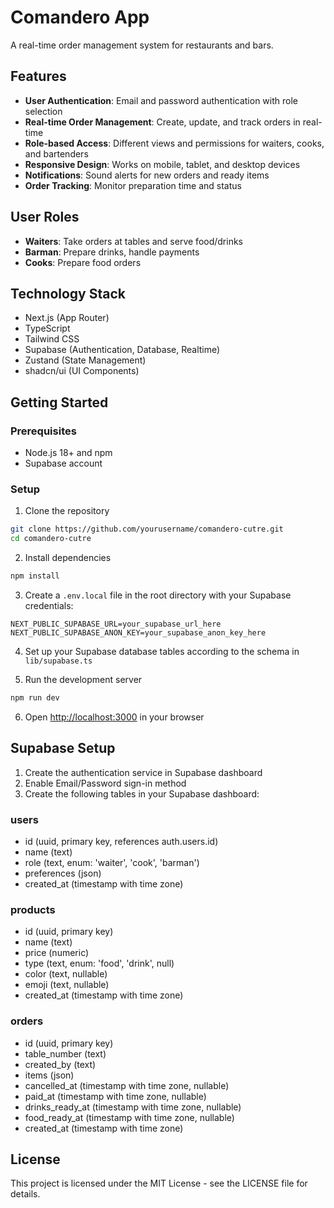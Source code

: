 # Comandero App

A real-time order management system for restaurants and bars.

## Features

- **User Authentication**: Email and password authentication with role selection
- **Real-time Order Management**: Create, update, and track orders in real-time
- **Role-based Access**: Different views and permissions for waiters, cooks, and bartenders
- **Responsive Design**: Works on mobile, tablet, and desktop devices
- **Notifications**: Sound alerts for new orders and ready items
- **Order Tracking**: Monitor preparation time and status

## User Roles

- **Waiters**: Take orders at tables and serve food/drinks
- **Barman**: Prepare drinks, handle payments
- **Cooks**: Prepare food orders

## Technology Stack

- Next.js (App Router)
- TypeScript
- Tailwind CSS
- Supabase (Authentication, Database, Realtime)
- Zustand (State Management)
- shadcn/ui (UI Components)

## Getting Started

### Prerequisites

- Node.js 18+ and npm
- Supabase account

### Setup

1. Clone the repository

```bash
git clone https://github.com/yourusername/comandero-cutre.git
cd comandero-cutre
```

2. Install dependencies

```bash
npm install
```

3. Create a `.env.local` file in the root directory with your Supabase credentials:

```
NEXT_PUBLIC_SUPABASE_URL=your_supabase_url_here
NEXT_PUBLIC_SUPABASE_ANON_KEY=your_supabase_anon_key_here
```

4. Set up your Supabase database tables according to the schema in `lib/supabase.ts`

5. Run the development server

```bash
npm run dev
```

6. Open [http://localhost:3000](http://localhost:3000) in your browser

## Supabase Setup

1. Create the authentication service in Supabase dashboard
2. Enable Email/Password sign-in method
3. Create the following tables in your Supabase dashboard:

### users

- id (uuid, primary key, references auth.users.id)
- name (text)
- role (text, enum: 'waiter', 'cook', 'barman')
- preferences (json)
- created_at (timestamp with time zone)

### products

- id (uuid, primary key)
- name (text)
- price (numeric)
- type (text, enum: 'food', 'drink', null)
- color (text, nullable)
- emoji (text, nullable)
- created_at (timestamp with time zone)

### orders

- id (uuid, primary key)
- table_number (text)
- created_by (text)
- items (json)
- cancelled_at (timestamp with time zone, nullable)
- paid_at (timestamp with time zone, nullable)
- drinks_ready_at (timestamp with time zone, nullable)
- food_ready_at (timestamp with time zone, nullable)
- created_at (timestamp with time zone)

## License

This project is licensed under the MIT License - see the LICENSE file for details.
